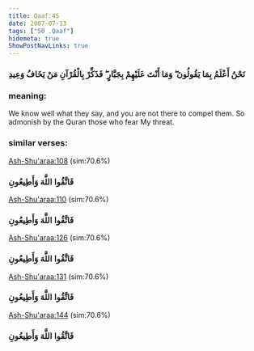 ```yaml
---
title: Qaaf:45
date: 2007-07-13
tags: ["50 .Qaaf"]
hidemeta: true 
ShowPostNavLinks: true 
---
```

### نَحْنُ أَعْلَمُ بِمَا يَقُولُونَ ۖ وَمَا أَنْتَ عَلَيْهِمْ بِجَبَّارٍ ۖ فَذَكِّرْ بِالْقُرْآنِ مَنْ يَخَافُ وَعِيدِ
### meaning: 
We know well what they say, and you are not there to compel them. So admonish by the Quran those who fear My threat.
### similar verses: 

[Ash-Shu'araa:108](/26/108) (sim:70.6%)

### فَاتَّقُوا اللَّهَ وَأَطِيعُونِ

[Ash-Shu'araa:110](/26/110) (sim:70.6%)

### فَاتَّقُوا اللَّهَ وَأَطِيعُونِ

[Ash-Shu'araa:126](/26/126) (sim:70.6%)

### فَاتَّقُوا اللَّهَ وَأَطِيعُونِ

[Ash-Shu'araa:131](/26/131) (sim:70.6%)

### فَاتَّقُوا اللَّهَ وَأَطِيعُونِ

[Ash-Shu'araa:144](/26/144) (sim:70.6%)

### فَاتَّقُوا اللَّهَ وَأَطِيعُونِ
